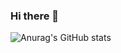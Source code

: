 ### Hi there 👋

<!--
**fumist23/fumist23** is a ✨ _special_ ✨ repository because its `README.md` (this file) appears on your GitHub profile.

-->

![Anurag's GitHub stats](https://github-readme-stats.vercel.app/api?username=fumist23&count_private=true)


